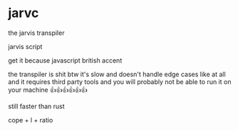 # jarvc

the jarvis transpiler

jarvis script

get it because javascript british accent






the transpiler is shit btw it's slow and doesn't handle edge cases like at all and it requires third party tools and you will probably not be able to run it on your machine 👍👍👍👍👍👍

still faster than rust

cope + l + ratio
